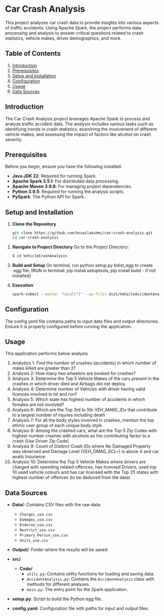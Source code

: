 # Car Crash Analysis

This project analyzes car crash data to provide insights into various aspects of traffic accidents. Using Apache Spark, the project performs data processing and analysis to answer critical questions related to crash statistics, vehicle makes, driver demographics, and more.

## Table of Contents

1. [Introduction](#introduction)
2. [Prerequisites](#prerequisites)
3. [Setup and Installation](#setup-and-installation)
4. [Configuration](#configuration)
5. [Usage](#usage)
6. [Data Sources](#data-sources)

## Introduction

The Car Crash Analysis project leverages Apache Spark to process and analyze traffic accident data. The analysis includes various tasks such as identifying trends in crash statistics, examining the involvement of different vehicle makes, and assessing the impact of factors like alcohol on crash severity.

## Prerequisites

Before you begin, ensure you have the following installed:

- **Java JDK 22**: Required for running Spark.
- **Apache Spark 3.5.1**: For distributed data processing.
- **Apache Maven 3.9.8**: For managing project dependencies.
- **Python 3.9.5**: Required for running the analysis scripts.
- **PySpark**: The Python API for Spark.

## Setup and Installation

1. **Clone the Repository**

   ```bash
   git clone https://github.com/knsailakshmi/car-crash-analysis.git
   cd car-crash-analysis
2. **Navigate to Project Directory**
   Go to the Project Directory:
    ```bash
    $ cd VehicleCrashAnalysis
3.  **Build and Setup**
   On terminal, run python setup.py bdist_egg to create .egg file. [RUN in terminal: pip install setuptools, pip install build - if not installed]
4.  **Execution**
    ```bash
    spark-submit --master "local[*]" --py-files dist/VehicleAccidentAnalysis-0.0.1-py3.9.egg main.py and get the output in Terminal as well as in Output Folder. [Edit your version of Python] 

## Configuration

The config.yaml file contains paths to input data files and output directories. Ensure it is properly configured before running the application.


## Usage

This application performs below analysis

1.	Analytics 1: Find the number of crashes (accidents) in which number of males killed are greater than 2?
2.	Analysis 2: How many two wheelers are booked for crashes? 
3.	Analysis 3: Determine the Top 5 Vehicle Makes of the cars present in the crashes in which driver died and Airbags did not deploy.
4.	Analysis 4: Determine number of Vehicles with driver having valid licences involved in hit and run? 
5.	Analysis 5: Which state has highest number of accidents in which females are not involved? 
6.	Analysis 6: Which are the Top 3rd to 5th VEH_MAKE_IDs that contribute to a largest number of injuries including death
7.	Analysis 7: For all the body styles involved in crashes, mention the top ethnic user group of each unique body style  
8.	Analysis 8: Among the crashed cars, what are the Top 5 Zip Codes with highest number crashes with alcohols as the contributing factor to a crash (Use Driver Zip Code)
9.	Analysis 9: Count of Distinct Crash IDs where No Damaged Property was observed and Damage Level (VEH_DMAG_SCL~) is above 4 and car avails Insurance
10.	Analysis 10: Determine the Top 5 Vehicle Makes where drivers are charged with speeding related offences, has licensed Drivers, used top 10 used vehicle colours and has car licensed with the Top 25 states with highest number of offences (to be deduced from the data)

## Data Sources

- **Data/**: Contains CSV files with the raw data:
  - `Charges_use.csv`
  - `Damages_use.csv`
  - `Endorse_use.csv`
  - `Restrict_use.csv`
  - `Primary_Person_use.csv`
  - `Units_use.csv`

- **Output/**: Folder where the results will be saved.

- **src/**
  - **Code/**
    - `utils.py`: Contains utility functions for loading and saving data.
    - `AccidentAnalysis.py`: Contains the `AccidentAnalysis` class with methods for different analyses.
    - `main.py`: The entry point for the Spark application.

- **setup.py**: Script to build the Python egg file.

- **config.yaml**: Configuration file with paths for input and output files.